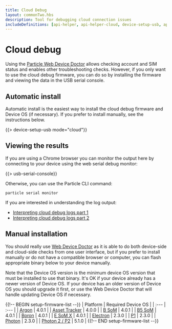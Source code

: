 ```yaml
---
title: Cloud Debug
layout: commonTwo.hbs
description: Tool for debugging cloud connection issues
includeDefinitions: [api-helper, api-helper-cloud, device-setup-usb, api-helper-protobuf, api-helper-usb, api-helper-extras, api-helper-tickets, usb-serial, webdfu, zip]
---
```


# Cloud debug

Using the [Particle Web Device Doctor](/tools/doctor/) allows checking account and SIM status and enables other troubleshooting checks. However, if you only want to use the cloud debug firmware, you can do so by installing the firmware and viewing the data in the USB serial console.

## Automatic install

Automatic install is the easiest way to install the cloud debug firmware and Device OS (if necessary). If you prefer to install manually, see the instructions below.

{{> device-setup-usb mode="cloud"}}


## Viewing the results

If you are using a Chrome browser you can monitor the output here by connecting to your device using the web serial debug monitor:

{{> usb-serial-console}}

Otherwise, you can use the Particle CLI command:

```
particle serial monitor
```

If you are interested in understanding the log output:

- [Interpreting cloud debug logs part 1](/troubleshooting/connectivity/interpreting-cloud-debug/)
- [Interpreting cloud debug logs part 2](/troubleshooting/connectivity/interpreting-cloud-debug-2/)

## Manual installation

You should really use [Web Device Doctor](/tools/doctor/) as it is able to do both device-side and cloud-side checks from one user interface, but if you prefer to install manually or do not have a compatible browser or computer, you can flash appropriate binary below to your device manually.

Note that the Device OS version is the minimum device OS version that must be installed to use that binary. It's OK if your device already has a newer version of Device OS. If your device has an older version of Device OS you should upgrade it first, or use the Web Device Doctor that will handle updating Device OS if necessary.

{{!-- BEGIN setup-firmware-list --}}
| Platform | Required Device OS |
| :--- | :--- |
| [Argon](/assets/files/docs-usb-setup-firmware/argon.bin) | 4.0.1 |
| [Asset Tracker](/assets/files/docs-usb-setup-firmware/tracker.bin) | 4.0.0 |
| [B SoM](/assets/files/docs-usb-setup-firmware/bsom.bin) | 4.0.1 |
| [B5 SoM](/assets/files/docs-usb-setup-firmware/b5som.bin) | 4.0.1 |
| [Boron](/assets/files/docs-usb-setup-firmware/boron.bin) | 4.0.1 |
| [E SoM X](/assets/files/docs-usb-setup-firmware/esomx.bin) | 4.0.1 |
| [Electron](/assets/files/docs-usb-setup-firmware/electron.bin) | 2.3.0 |
| [P1](/assets/files/docs-usb-setup-firmware/p1.bin) | 2.3.0 |
| [Photon](/assets/files/docs-usb-setup-firmware/photon.bin) | 2.3.0 |
| [Photon 2 / P2](/assets/files/docs-usb-setup-firmware/p2.bin) | 5.1.0 |
{{!-- END setup-firmware-list --}}
